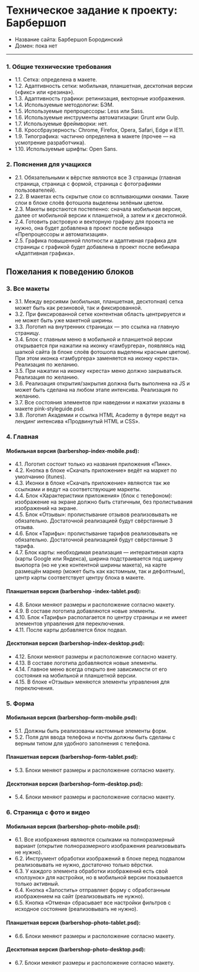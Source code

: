 ﻿# Техническое задание к проекту: Барбершоп

- Название сайта: Барбершоп Бородинский 
- Домен: пока нет

---

### 1. Общие технические требования

- 1.1. Сетка: определена в макете.
- 1.2. Адаптивность сетки: мобильная, планшетная, десктопная версии («фикс» или «резина»).
- 1.3. Адаптивность графики: ретинизация, векторные изображения.
- 1.4. Используемые методологии: БЭМ.
- 1.5. Используемые препроцессоры: Less или Sass.
- 1.6. Используемые инструменты автоматизации: Grunt или Gulp.
- 1.7. Используемые фреймворки: нет.
- 1.8. Кроссбраузерность: Chrome, Firefox, Opera, Safari, Edge и IE11.
- 1.9. Типографика: частично определена в макете (прочее — на усмотрение разработчика).
- 1.10. Используемые шрифты: Open Sans.

### 2. Пояснения для учащихся

- 2.1. Обязательными к вёрстке являются все 3 страницы (главная страница, страница с формой, страница с фотографиями пользователей).
- 2.2. В макетах есть скрытые слои со всплывающими окнами. Такие слои в блоке слоёв фотошопа выделены зелёным цветом.
- 2.3. Макеты верстаются постепенно: сначала мобильная версия, далее от мобильной версии к планшетной, а затем и к десктопной.
- 2.4. Готовить растровую и векторную графику для проекта не нужно, она будет добавлена в проект после вебинара «Препроцессоры и автоматизация».
- 2.5. Графика повышенной плотности и адаптивная графика для страницы с графикой будет добавлена в проект после вебинара «Адаптивная графика».

## Пожелания к поведению блоков

### 3. Все макеты

- 3.1. Между версиями (мобильная, планшетная, десктопная) сетка может быть как резиновой, так и фиксированной.
- 3.2. При фиксированной сетке контентная область центрируется и не может быть уже макетной ширины.
- 3.3. Логотип на внутренних страницах — это ссылка на главную страницу.
- 3.4. Блок с главным меню в мобильной и планшетной версии открывается при нажатии на иконку «гамбургера», появляясь над шапкой сайта (в блоке слоёв фотошопа выделены красным цветом). При этом иконка «гамбургера» заменяется на иконку «креста». Реализация по желанию.
- 3.5. При нажатии на иконку «креста» меню должно закрываться. Реализация по желанию.
- 3.6. Реализация открытия/закрытия должна быть выполнена на JS и может быть сделана на любом этапе интенсива. Реализация по желанию.
- 3.7. Все состояния элементов при наведении и нажатии указаны в макете pink-styleguide.psd.
- 3.8. Логотип Академии и ссылка HTML Academy в футере ведут на лендинг интенсива «Продвинутый HTML и CSS».

### 4. Главная

#### Мобильная версия (barbershop-index-mobile.psd):

- 4.1. Логотип состоит только из названия приложения «Пинк».
- 4.2. Кнопка в блоке «Скачать приложение» ведёт на маркет по умолчанию (itunes).
- 4.3. Иконки в блоке «Скачать приложение» являются так же ссылками и ведут на соответствующие маркеты.
- 4.4. Блок «Характеристики приложения» (блок с телефоном): изображение на экране должно быть статичным, без пролистывания изображений на экране.
- 4.5. Блок «Отзывы»: пролистывание отзывов реализовывать не обязательно. Достаточной реализацией будут свёрстанные 3 отзыва.
- 4.6. Блок «Тарифы»: пролистывание тарифов реализовывать не обязательно. Достаточной реализацией будут свёрстанные 3 тарифа.
- 4.7. Блок карты: необходимая реализация — интерактивная карта (карты Google или Яндекса), ширина подстраивается под ширину вьюпорта (но не уже контентной ширины макета), на карте размещён маркер (может быть как кастомным, так и дефолтным), центр карты соответствует центру блока в макете.

#### Планшетная версия (barbershop -index-tablet.psd):

- 4.8. Блоки меняют размеры и расположение согласно макету.
- 4.9. В составе логотипа добавляются новые элементы.
- 4.10. Блок «Тарифы» располагается по центру страницы и не имеет элементов управления для переключения.
- 4.11. После карты добавляется блок подвал.

#### Десктопная версия (barbershop-index-desktop.psd):

- 4.12. Блоки меняют размеры и расположение согласно макету.
- 4.13. В составе логотипа добавляются новые элементы.
- 4.14. Главное меню всегда открыто вне зависимости от его состояния на мобильной и планшетной версии.
- 4.15. В блоке «Отзывы» меняются элементы управления для переключения.

### 5. Форма

#### Мобильная версия (barbershop-form-mobile.psd):

- 5.1. Должны быть реализованы кастомные элементы форм.
- 5.2. Поля для ввода телефона и почты должны быть сделаны с верным типом для удобного заполнения с телефона.

#### Планшетная версия (barbershop-form-tablet.psd):

- 5.3. Блоки меняют размеры и расположение согласно макету.

#### Десктопная версия (barbershop-form-desktop.psd):

- 5.4. Блоки меняют размеры и расположение согласно макету.

### 6. Страница с фото и видео

#### Мобильная версия (barbershop-photo-mobile.psd):

- 6.1. Все изображения являются ссылками на полноразмерный вариант (открытие полноразмерного изображения реализовывать не нужно).
- 6.2. Инструмент обработки изображений в блоке перед подвалом реализовывать не нужно, достаточно только вёрстки.
- 6.3. У каждого элемента обработки изображений есть свой «ползунок» для настройки, но в мобильной версии показывается только активный.
- 6.4. Кнопка «Запостить» отправляет форму с обработанным изображением на сайт (реализовывать не нужно).
- 6.5. Кнопка «Отмена» сбрасывает все настройки фильтров с исходное состояние (реализовывать не нужно).

#### Планшетная версия (barbershop-photo-tablet.psd):

- 6.6. Блоки меняют размеры и расположение согласно макету.

#### Десктопная версия (barbershop-photo-desktop.psd):

- 6.7. Блоки меняют размеры и расположение согласно макету.
